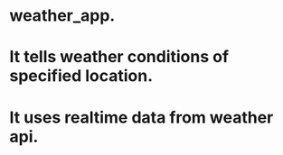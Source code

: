 # weather_app.
# It tells weather conditions of specified location.
# It uses realtime data from weather api.
